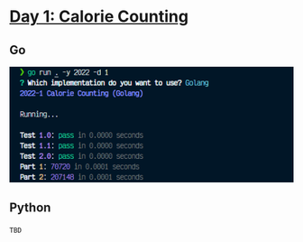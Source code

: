 # [Day 1: Calorie Counting](https://adventofcode.com/2022/day/1)

## Go

![Alt text](image.png)

## Python

`TBD`